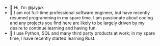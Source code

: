 - 👋 Hi, I’m @jayjuk
- 👀 I am not full-time professional software engineer, but have recently resumed programming in my spare time. I am passionate about coding and any projects you find here are likely to be largely driven by my desire to continue learning and having fun.
- 🌱 I use Python, SQL and many third party products at work; in my spare time, I have recently started learning Rust.


